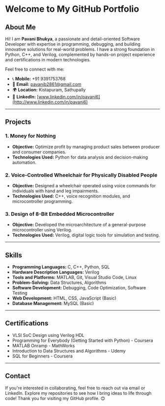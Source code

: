 # Welcome to My GitHub Portfolio

## About Me

Hi! I am **Pavani Bhukya**, a passionate and detail-oriented Software Developer with expertise in programming, debugging, and building innovative solutions for real-world problems. I have a strong foundation in Python, C++, and Verilog, complemented by hands-on project experience and certifications in modern technologies.

Feel free to connect with me:
- 📞 **Mobile:** +91 9391753768  
- 📧 **Email:** [pavanib2861@gmail.com](mailto:pavanib2861@gmail.com)  
- 🌍 **Location:** Kistapuram, Sathupally  
- 💼 **LinkedIn:** [www.linkedin.com/in/pavani6](http://www.linkedin.com/in/pavani6)

---

## Projects

### 1. Money for Nothing
- **Objective:** Optimize profit by managing product sales between producer and consumer companies.  
- **Technologies Used:** Python for data analysis and decision-making automation.  

### 2. Voice-Controlled Wheelchair for Physically Disabled People
- **Objective:** Designed a wheelchair operated using voice commands for individuals with hand and leg impairments.  
- **Technologies Used:** C++, voice recognition modules, and microcontroller programming.  

### 3. Design of 8-Bit Embedded Microcontroller
- **Objective:** Developed the microarchitecture of a general-purpose microcontroller using Verilog.  
- **Technologies Used:** Verilog, digital logic tools for simulation and testing.  

---

## Skills

- **Programming Languages:** C, C++, Python, SQL
- **Hardware Description Languages:** Verilog
- **Tools and Platforms:** MATLAB, Git, Visual Studio Code, Linux
- **Problem-Solving:** Data Structures, Algorithms
- **Software Development:** Debugging, Code Optimization, Software Testing
- **Web Development:** HTML, CSS, JavaScript (Basic)
- **Database Management:** MySQL (Basic)

---

## Certifications

- VLSI SoC Design using Verilog HDL
- Programming for Everybody (Getting Started with Python) - Coursera
- MATLAB Onramp - MathWorks
- Introduction to Data Structures and Algorithms - Udemy
- SQL for Beginners - Coursera

---

## Contact

If you're interested in collaborating, feel free to reach out via email or LinkedIn. Explore my repositories to see how I bring ideas to life through code! Thank you for visiting my GitHub profile. 😊
